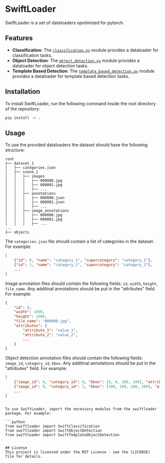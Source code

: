 # SwiftLoader

SwiftLoader is a set of dataloaders opotimized for pytorch.

## Features

- **Classification**: The [`classification.py`](src/swiftloader/classification.py) module provides a dataloader for classification tasks.
- **Object Detection**: The [`object_detection.py`](src/swiftloader/object_detection.py) module provides a dataloader for object detection tasks.
- **Template Based Detection**: The [`template_based_detection.py`](src/swiftloader/template_based_detection.py) module provides a dataloader for template based detection tasks.


## Installation

To install SwiftLoader, run the following command inside the root directory of the repository:

```sh
pip install -e .
```

## Usage
To use the provided dataloaders the dataset should have the following structure:

```
root
├── dataset_1
|   ├── categories.json
│   ├── scene_1
│   │   ├── images
│   │   │   ├── 000000.jpg
│   │   │   ├── 000001.jpg
│   │   │   ├── ...
│   │   ├── annotations
│   │   │   ├── 000000.json
│   │   │   ├── 000001.json
│   │   │   ├── ...
│   │   ├── image_annotations
│   │   │   ├── 000000.jpg
│   │   │   ├── 000001.jpg
│   │   │   ├── ...
...
├── objects
```

The `categories.json` file should contain a list of categories in the dataset. For example:

```json
[
    {"id": 0, "name": "category_1", "supercategory": "category_1"},
    {"id": 1, "name": "category_2", "supercategory": "category_2"},
    ...
]
```
Image annotation files should contain the following fields: `id`, `width`, `height`, `file_name`. Any additinal annotations should be put in the "attributes" field. For example:

```json
{
    "id": 0,
    "width": 1000,
    "height": 1000,
    "file_name": "000000.jpg",
    "attributes": {
        "attribute_1": "value_1",
        "attribute_2": "value_2",
        ...
    }
}
```

Object detection annotation files should contain the following fields: `image_id`, `category_id`, `bbox`. Any additinal annotations should be put in the "attributes" field. For example:


```json
[
    {"image_id": 0, "category_id": 0, "bbox": [0, 0, 100, 100], "attributes": {"attribute_1": "value_1", "attribute_2": "value_2", ...}},
    {"image_id": 0, "category_id": 1, "bbox": [100, 100, 200, 200], "attributes": {"attribute_1": "value_1", "attribute_2": "value_2", ...}},
    ...
]
```

```

To use SwiftLoader, import the necessary modules from the swiftloader package. For example:

```python
from swiftloader import SwiftClassification
from swiftloader import SwiftObjectDetection
from swiftloader import SwiftTemplateObjectDetection
```
```

## License
This project is licensed under the MIT License - see the (LICENSE) file for details.